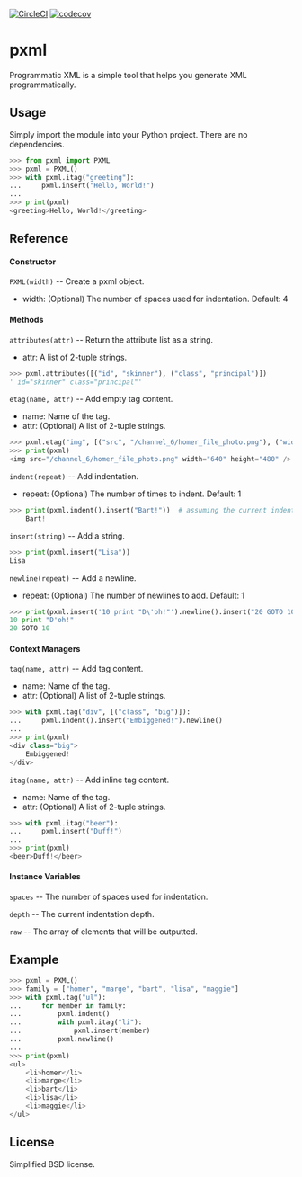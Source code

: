 [![CircleCI](https://circleci.com/gh/chingc/phtml.svg?style=shield)](https://circleci.com/gh/chingc/phtml) [![codecov](https://codecov.io/gh/chingc/phtml/branch/master/graph/badge.svg)](https://codecov.io/gh/chingc/phtml)

# pxml

Programmatic XML is a simple tool that helps you generate XML programmatically.


## Usage

Simply import the module into your Python project.  There are no dependencies.

``` python
>>> from pxml import PXML
>>> pxml = PXML()
>>> with pxml.itag("greeting"):
...     pxml.insert("Hello, World!")
...
>>> print(pxml)
<greeting>Hello, World!</greeting>
```


## Reference


#### Constructor

`PXML(width)` -- Create a pxml object.
- width: (Optional) The number of spaces used for indentation.  Default: 4


#### Methods

`attributes(attr)` -- Return the attribute list as a string.
- attr: A list of 2-tuple strings.

``` python
>>> pxml.attributes([("id", "skinner"), ("class", "principal")])
' id="skinner" class="principal"'
```

`etag(name, attr)` -- Add empty tag content.
- name: Name of the tag.
- attr: (Optional) A list of 2-tuple strings.

``` python
>>> pxml.etag("img", [("src", "/channel_6/homer_file_photo.png"), ("width", "640"), ("height", "480")])
>>> print(pxml)
<img src="/channel_6/homer_file_photo.png" width="640" height="480" />
```

`indent(repeat)` -- Add indentation.
- repeat: (Optional) The number of times to indent.  Default: 1

``` python
>>> print(pxml.indent().insert("Bart!"))  # assuming the current indentation depth is 1
    Bart!
```

`insert(string)` -- Add a string.

``` python
>>> print(pxml.insert("Lisa"))
Lisa
```

`newline(repeat)` -- Add a newline.
- repeat: (Optional) The number of newlines to add.  Default: 1

``` python
>>> print(pxml.insert('10 print "D\'oh!"').newline().insert("20 GOTO 10"))
10 print "D'oh!"
20 GOTO 10
```


#### Context Managers

`tag(name, attr)` -- Add tag content.
- name: Name of the tag.
- attr: (Optional) A list of 2-tuple strings.

``` python
>>> with pxml.tag("div", [("class", "big")]):
...     pxml.indent().insert("Embiggened!").newline()
...
>>> print(pxml)
<div class="big">
    Embiggened!
</div>
```

`itag(name, attr)` -- Add inline tag content.
- name: Name of the tag.
- attr: (Optional) A list of 2-tuple strings.

``` python
>>> with pxml.itag("beer"):
...     pxml.insert("Duff!")
...
>>> print(pxml)
<beer>Duff!</beer>
```


#### Instance Variables

`spaces` -- The number of spaces used for indentation.

`depth` -- The current indentation depth.

`raw` -- The array of elements that will be outputted.


## Example

``` python
>>> pxml = PXML()
>>> family = ["homer", "marge", "bart", "lisa", "maggie"]
>>> with pxml.tag("ul"):
...     for member in family:
...         pxml.indent()
...         with pxml.itag("li"):
...             pxml.insert(member)
...         pxml.newline()
...
>>> print(pxml)
<ul>
    <li>homer</li>
    <li>marge</li>
    <li>bart</li>
    <li>lisa</li>
    <li>maggie</li>
</ul>
```


## License

Simplified BSD license.
